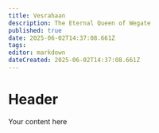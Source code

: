 ```yaml
---
title: Vesrahaan
description: The Eternal Queen of Wegate
published: true
date: 2025-06-02T14:37:08.661Z
tags: 
editor: markdown
dateCreated: 2025-06-02T14:37:08.661Z
---
```


# Header
Your content here